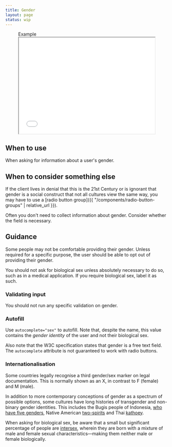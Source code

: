 ```yaml
---
title: Gender
layout: page
status: wip
---
```


<figure class="iframe">
<figcaption class="iframe__label">
Example
</figcaption>
<iframe class="iframe__frame" src="{{ "/example/gender" | relative_url }}" width="100%" height="300"></iframe>
</figure>

## When to use

When asking for information about a user's gender. 

## When to consider something else

If the client lives in denial that this is the 21st Century or is ignorant that gender is a social construct that not all cultures view the same way, you may have to use a [radio button group]({{ "/components/radio-button-groups" | relative_url }}).

Often you don't need to collect information about gender. Consider whether the field is necessary. 

## Guidance

Some people may not be comfortable providing their gender. Unless required for a specific purpose, the user should be able to opt out of providing their gender.

You should not ask for biological sex unless absolutely necessary to do so, such as in a medical application. If you require biological sex, label it as such. 

### Validating input

You should not run any specific validation on gender.

### Autofill 

Use `autocomplete="sex"` to autofill. Note that, despite the name, this value contains the *gender identity* of the user and not their biological sex. 

Also note that the W3C specification states that gender is a free text field. The `autocomplete` attribute is not guaranteed to work with radio buttons.

### Internationalisation

Some countries legally recognise a third gender/sex marker on legal documentation. This is normally shown as an X, in contrast to F (female) and M (male). 

In addition to more contemporary conceptions of gender as a spectrum of possible options, some cultures have long histories of transgender and non-binary gender identities. This includes the Bugis people of Indonesia, [who have five genders](https://en.wikipedia.org/wiki/Gender_in_Bugis_society), Native American [two-spirits](https://en.wikipedia.org/wiki/Two-spirit) and Thai [kathoey](https://en.wikipedia.org/wiki/Kathoey). 

When asking for biological sex, be aware that a small but significant percentage of people are [intersex](https://en.wikipedia.org/wiki/Intersex), wherein they are born with a mixture of male and female sexual characteristics—making them neither male or female biologically. 